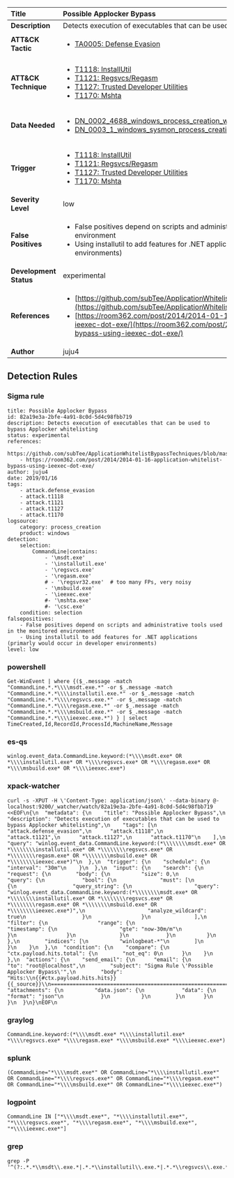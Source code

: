 | Title                    | Possible Applocker Bypass       |
|:-------------------------|:------------------|
| **Description**          | Detects execution of executables that can be used to bypass Applocker whitelisting |
| **ATT&amp;CK Tactic**    |  <ul><li>[TA0005: Defense Evasion](https://attack.mitre.org/tactics/TA0005)</li></ul>  |
| **ATT&amp;CK Technique** | <ul><li>[T1118: InstallUtil](https://attack.mitre.org/techniques/T1118)</li><li>[T1121: Regsvcs/Regasm](https://attack.mitre.org/techniques/T1121)</li><li>[T1127: Trusted Developer Utilities](https://attack.mitre.org/techniques/T1127)</li><li>[T1170: Mshta](https://attack.mitre.org/techniques/T1170)</li></ul>  |
| **Data Needed**          | <ul><li>[DN_0002_4688_windows_process_creation_with_commandline](../Data_Needed/DN_0002_4688_windows_process_creation_with_commandline.md)</li><li>[DN_0003_1_windows_sysmon_process_creation](../Data_Needed/DN_0003_1_windows_sysmon_process_creation.md)</li></ul>  |
| **Trigger**              | <ul><li>[T1118: InstallUtil](../Triggers/T1118.md)</li><li>[T1121: Regsvcs/Regasm](../Triggers/T1121.md)</li><li>[T1127: Trusted Developer Utilities](../Triggers/T1127.md)</li><li>[T1170: Mshta](../Triggers/T1170.md)</li></ul>  |
| **Severity Level**       | low |
| **False Positives**      | <ul><li>False positives depend on scripts and administrative tools used in the monitored environment</li><li>Using installutil to add features for .NET applications (primarly would occur in developer environments)</li></ul>  |
| **Development Status**   | experimental |
| **References**           | <ul><li>[https://github.com/subTee/ApplicationWhitelistBypassTechniques/blob/master/TheList.txt](https://github.com/subTee/ApplicationWhitelistBypassTechniques/blob/master/TheList.txt)</li><li>[https://room362.com/post/2014/2014-01-16-application-whitelist-bypass-using-ieexec-dot-exe/](https://room362.com/post/2014/2014-01-16-application-whitelist-bypass-using-ieexec-dot-exe/)</li></ul>  |
| **Author**               | juju4 |


## Detection Rules

### Sigma rule

```
title: Possible Applocker Bypass
id: 82a19e3a-2bfe-4a91-8c0d-5d4c98fbb719
description: Detects execution of executables that can be used to bypass Applocker whitelisting
status: experimental
references:
    - https://github.com/subTee/ApplicationWhitelistBypassTechniques/blob/master/TheList.txt
    - https://room362.com/post/2014/2014-01-16-application-whitelist-bypass-using-ieexec-dot-exe/
author: juju4
date: 2019/01/16
tags:
    - attack.defense_evasion
    - attack.t1118
    - attack.t1121
    - attack.t1127
    - attack.t1170
logsource:
    category: process_creation
    product: windows
detection:
    selection:
        CommandLine|contains:
            - '\msdt.exe'
            - '\installutil.exe'
            - '\regsvcs.exe'
            - '\regasm.exe'
            # - '\regsvr32.exe'  # too many FPs, very noisy
            - '\msbuild.exe'
            - '\ieexec.exe'
            #- '\mshta.exe'
            #- '\csc.exe'
    condition: selection
falsepositives:
    - False positives depend on scripts and administrative tools used in the monitored environment
    - Using installutil to add features for .NET applications (primarly would occur in developer environments)
level: low

```





### powershell
    
```
Get-WinEvent | where {($_.message -match "CommandLine.*.*\\\\msdt.exe.*" -or $_.message -match "CommandLine.*.*\\\\installutil.exe.*" -or $_.message -match "CommandLine.*.*\\\\regsvcs.exe.*" -or $_.message -match "CommandLine.*.*\\\\regasm.exe.*" -or $_.message -match "CommandLine.*.*\\\\msbuild.exe.*" -or $_.message -match "CommandLine.*.*\\\\ieexec.exe.*") } | select TimeCreated,Id,RecordId,ProcessId,MachineName,Message
```


### es-qs
    
```
winlog.event_data.CommandLine.keyword:(*\\\\msdt.exe* OR *\\\\installutil.exe* OR *\\\\regsvcs.exe* OR *\\\\regasm.exe* OR *\\\\msbuild.exe* OR *\\\\ieexec.exe*)
```


### xpack-watcher
    
```
curl -s -XPUT -H \'Content-Type: application/json\' --data-binary @- localhost:9200/_watcher/watch/82a19e3a-2bfe-4a91-8c0d-5d4c98fbb719 <<EOF\n{\n  "metadata": {\n    "title": "Possible Applocker Bypass",\n    "description": "Detects execution of executables that can be used to bypass Applocker whitelisting",\n    "tags": [\n      "attack.defense_evasion",\n      "attack.t1118",\n      "attack.t1121",\n      "attack.t1127",\n      "attack.t1170"\n    ],\n    "query": "winlog.event_data.CommandLine.keyword:(*\\\\\\\\msdt.exe* OR *\\\\\\\\installutil.exe* OR *\\\\\\\\regsvcs.exe* OR *\\\\\\\\regasm.exe* OR *\\\\\\\\msbuild.exe* OR *\\\\\\\\ieexec.exe*)"\n  },\n  "trigger": {\n    "schedule": {\n      "interval": "30m"\n    }\n  },\n  "input": {\n    "search": {\n      "request": {\n        "body": {\n          "size": 0,\n          "query": {\n            "bool": {\n              "must": [\n                {\n                  "query_string": {\n                    "query": "winlog.event_data.CommandLine.keyword:(*\\\\\\\\msdt.exe* OR *\\\\\\\\installutil.exe* OR *\\\\\\\\regsvcs.exe* OR *\\\\\\\\regasm.exe* OR *\\\\\\\\msbuild.exe* OR *\\\\\\\\ieexec.exe*)",\n                    "analyze_wildcard": true\n                  }\n                }\n              ],\n              "filter": {\n                "range": {\n                  "timestamp": {\n                    "gte": "now-30m/m"\n                  }\n                }\n              }\n            }\n          }\n        },\n        "indices": [\n          "winlogbeat-*"\n        ]\n      }\n    }\n  },\n  "condition": {\n    "compare": {\n      "ctx.payload.hits.total": {\n        "not_eq": 0\n      }\n    }\n  },\n  "actions": {\n    "send_email": {\n      "email": {\n        "to": "root@localhost",\n        "subject": "Sigma Rule \'Possible Applocker Bypass\'",\n        "body": "Hits:\\n{{#ctx.payload.hits.hits}}{{_source}}\\n================================================================================\\n{{/ctx.payload.hits.hits}}",\n        "attachments": {\n          "data.json": {\n            "data": {\n              "format": "json"\n            }\n          }\n        }\n      }\n    }\n  }\n}\nEOF\n
```


### graylog
    
```
CommandLine.keyword:(*\\\\msdt.exe* *\\\\installutil.exe* *\\\\regsvcs.exe* *\\\\regasm.exe* *\\\\msbuild.exe* *\\\\ieexec.exe*)
```


### splunk
    
```
(CommandLine="*\\\\msdt.exe*" OR CommandLine="*\\\\installutil.exe*" OR CommandLine="*\\\\regsvcs.exe*" OR CommandLine="*\\\\regasm.exe*" OR CommandLine="*\\\\msbuild.exe*" OR CommandLine="*\\\\ieexec.exe*")
```


### logpoint
    
```
CommandLine IN ["*\\\\msdt.exe*", "*\\\\installutil.exe*", "*\\\\regsvcs.exe*", "*\\\\regasm.exe*", "*\\\\msbuild.exe*", "*\\\\ieexec.exe*"]
```


### grep
    
```
grep -P '^(?:.*.*\\msdt\\.exe.*|.*.*\\installutil\\.exe.*|.*.*\\regsvcs\\.exe.*|.*.*\\regasm\\.exe.*|.*.*\\msbuild\\.exe.*|.*.*\\ieexec\\.exe.*)'
```



